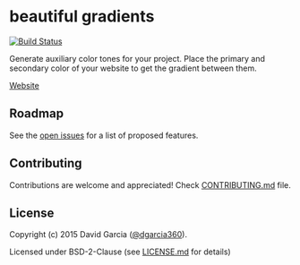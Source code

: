 # beautiful gradients

[![Build Status](https://travis-ci.org/dgarcia360/beautifulgradients.svg?branch=master)](https://travis-ci.org/dgarcia360/beautifulgradients)

Generate auxiliary color tones for your project. Place the primary and secondary color of your website to get the gradient between them.

[Website](https://dgarcia360.github.io/beautifulgradients)

## Roadmap

See the [open issues](https://github.com/dgarcia360/sphinxcontrib-ghcontributors/issues) for a list of proposed features.

## Contributing

Contributions are welcome and appreciated! Check [CONTRIBUTING.md](CONTRIBUTING.md) file.

## License

Copyright (c) 2015 David Garcia ([@dgarcia360](https://davidgarcia.dev>)).

Licensed under BSD-2-Clause (see [LICENSE.md](LICENSE.md) for details)



